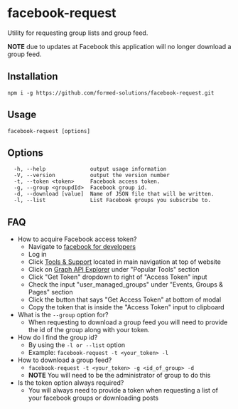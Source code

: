 # facebook-request
Utility for requesting group lists and group feed.

**NOTE** due to updates at Facebook this application will no longer download a group feed.

## Installation

```
npm i -g https://github.com/formed-solutions/facebook-request.git
```

## Usage

```
facebook-request [options]
```

## Options

```
  -h, --help              output usage information
  -V, --version           output the version number
  -t, --token <token>     Facebook access token.
  -g, --group <groupdId>  Facebook group id.
  -d, --download [value]  Name of JSON file that will be written.
  -l, --list              List Facebook groups you subscribe to.
```

## FAQ

- How to acquire Facebook access token?
  - Navigate to [facebook for developers](https://developers.facebook.com)
  - Log in
  - Click [Tools & Support](https://developers.facebook.com/tools-and-support/) located in main navigation at top of website
  - Click on [Graph API Explorer](https://developers.facebook.com/tools/explorer/145634995501895/) under "Popular Tools" section
  - Click "Get Token" dropdown to right of "Access Token" input
  - Check the input "user_managed_groups" under "Events, Groups & Pages" section
  - Click the button that says "Get Access Token" at bottom of modal
  - Copy the token that is inside the "Access Token" input to clipboard
- What is the `--group` option for?
  - When requesting to download a group feed you will need to provide the id of the group along with your token.
- How do I find the group id?
  - By using the `-l or --list` option
  - Example: `facebook-request -t <your_token> -l`
- How to download a group feed?
  - `facebook-request -t <your_token> -g <id_of_group> -d`
  - **NOTE** You will need to be the administrator of group to do this
- Is the token option always required?
  - You will always need to provide a token when requesting a list of your facebook groups or downloading posts
  
